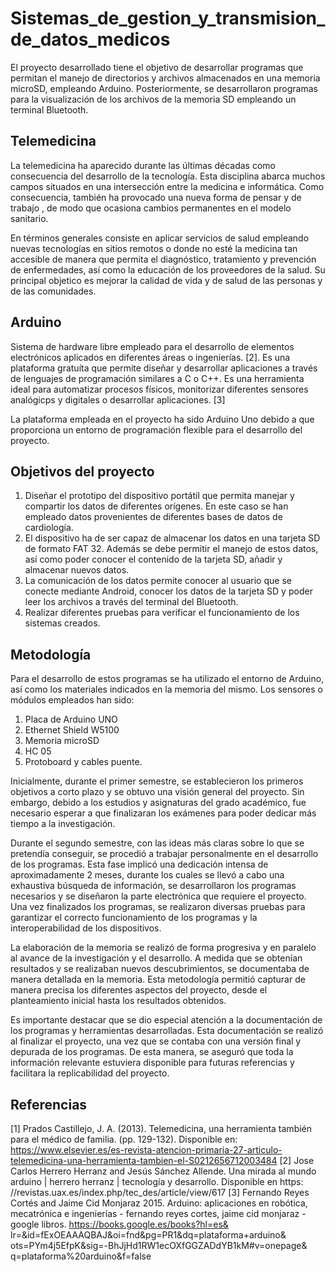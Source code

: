 # Sistemas_de_gestion_y_transmision_de_datos_medicos
El proyecto desarrollado tiene el objetivo de desarrollar programas que permitan el manejo de directorios y archivos almacenados en una memoria microSD, empleando Arduino. Posteriormente, se desarrollaron programas para la visualización de los archivos de la memoria SD empleando un terminal Bluetooth. 

## Telemedicina
La telemedicina ha aparecido durante las últimas décadas como consecuencia del desarrollo de la tecnología. Esta disciplina abarca muchos campos situados en una intersección entre la medicina e informática. Como consecuencia, también ha provocado una nueva forma de pensar y de trabajo , de modo que ocasiona cambios permanentes en el modelo sanitario. 

En términos generales consiste en aplicar servicios de salud empleando nuevas tecnologías en sitios  remotos o donde no esté la medicina tan accesible de manera que permita el diagnóstico, tratamiento y prevención de enfermedades, así como la educación de los proveedores de la salud. Su principal objetico es mejorar la calidad de vida y de salud de las personas y de las comunidades. 

## Arduino 
Sistema de hardware libre empleado para el desarrollo de elementos electrónicos aplicados en diferentes áreas o ingenierías. [2]. Es una plataforma gratuíta que permite diseñar y desarrollar aplicaciones a través de lenguajes de programación similares a C o C++. Es una herramienta ideal para automatizar procesos físicos, monitorizar diferentes sensores analógicps y digitales o desarrollar aplicaciones. [3]

La plataforma empleada en el proyecto ha sido Arduino Uno debido a que proporciona un entorno de programación flexible para el desarrollo del proyecto. 

## Objetivos del proyecto
1. Diseñar el prototipo del dispositivo portátil que permita manejar y
compartir los datos de diferentes orígenes. En este caso se han empleado
datos provenientes de diferentes bases de datos de cardiología.
2. El dispositivo ha de ser capaz de almacenar los datos en una tarjeta
SD de formato FAT 32. Además se debe permitir el manejo de estos
datos, así como poder conocer el contenido de la tarjeta SD, añadir y
almacenar nuevos datos.
3. La comunicación de los datos permite conocer al usuario que se conecte
mediante Android, conocer los datos de la tarjeta SD y poder leer los
archivos a través del terminal del Bluetooth.
4. Realizar diferentes pruebas para verificar el funcionamiento de los
sistemas creados.

## Metodología 
Para el desarrollo de estos programas se ha utilizado el entorno de Arduino, así como los materiales indicados en la memoria del mismo. Los sensores o módulos empleados han sido: 
1. Placa de Arduino UNO
2. Ethernet Shield W5100
3. Memoria microSD
4. HC 05
5. Protoboard y cables puente.

Inicialmente, durante el primer semestre, se establecieron los primeros objetivos a corto plazo y se obtuvo una visión general del proyecto. Sin embargo, debido a los estudios y asignaturas del grado académico, fue necesario esperar a que finalizaran los exámenes para poder dedicar más tiempo a la investigación.

Durante el segundo semestre, con las ideas más claras sobre lo que se pretendía conseguir, se procedió a trabajar personalmente en el desarrollo de los programas. Esta fase implicó una dedicación intensa de aproximadamente 2 meses, durante los cuales se llevó a cabo una exhaustiva búsqueda de información, se desarrollaron los programas necesarios y se diseñaron la
parte electrónica que requiere el proyecto. Una vez finalizados los programas, se realizaron diversas pruebas para garantizar el correcto funcionamiento de los programas y la 
 interoperabilidad de los dispositivos.
 
La elaboración de la memoria se realizó de forma progresiva y en paralelo al avance de la investigación y el desarrollo. A medida que se obtenían resultados y se realizaban nuevos descubrimientos, se documentaba de manera detallada en la memoria. Esta metodología permitió capturar de manera precisa los diferentes aspectos del proyecto, desde el planteamiento
inicial hasta los resultados obtenidos.

Es importante destacar que se dio especial atención a la documentación de los programas y herramientas desarrolladas. Esta documentación se realizó al finalizar el proyecto, una vez que se contaba con una versión final y depurada de los programas. De esta manera, se aseguró que toda la información relevante estuviera disponible para futuras referencias y facilitara la replicabilidad del proyecto.


## Referencias
[1] Prados Castillejo, J. A. (2013). Telemedicina, una herramienta también para el médico de familia. (pp. 129-132). Disponible en: https://www.elsevier.es/es-revista-atencion-primaria-27-articulo-telemedicina-una-herramienta-tambien-el-S0212656712003484 
[2] Jose Carlos Herrero Herranz and Jesús Sánchez Allende. Una mirada al
mundo arduino | herrero herranz | tecnología y desarrollo. Disponible en https:
//revistas.uax.es/index.php/tec_des/article/view/617
[3] Fernando Reyes Cortés and Jaime Cid Monjaraz 2015. Arduino: aplicaciones
en robótica, mecatrónica e ingenierías - fernando reyes cortes, jaime cid
monjaraz - google libros. https://books.google.es/books?hl=es&
lr=&id=fExOEAAAQBAJ&oi=fnd&pg=PR1&dq=plataforma+arduino&
ots=PYm4j5EfpK&sig=-BhJjHd1RW1ecOXfGGZADdYB1kM#v=onepage&
q=plataforma%20arduino&f=false
